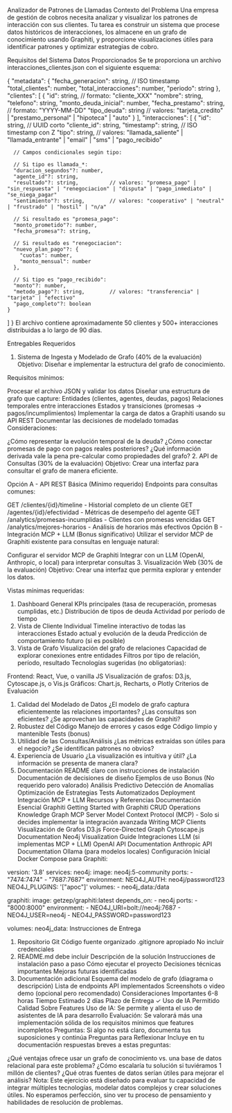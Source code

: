 Analizador de Patrones de Llamadas
Contexto del Problema
Una empresa de gestión de cobros necesita analizar y visualizar los patrones de interacción con sus clientes. Tu tarea es construir un sistema que procese datos históricos de interacciones, los almacene en un grafo de conocimiento usando Graphiti, y proporcione visualizaciones útiles para identificar patrones y optimizar estrategias de cobro.

Requisitos del Sistema
Datos Proporcionados
Se te proporciona un archivo interacciones_clientes.json con el siguiente esquema:

{
  "metadata": {
    "fecha_generacion": string,    // ISO timestamp
    "total_clientes": number,
    "total_interacciones": number,
    "periodo": string
  },
  "clientes": [
    {
      "id": string,                 // formato: "cliente_XXX"
      "nombre": string,
      "telefono": string,
      "monto_deuda_inicial": number,
      "fecha_prestamo": string,     // formato: "YYYY-MM-DD"
      "tipo_deuda": string           // valores: "tarjeta_credito" | "prestamo_personal" | "hipoteca" | "auto"
    }
  ],
  "interacciones": [
    {
      "id": string,                  // UUID corto
      "cliente_id": string,
      "timestamp": string,           // ISO timestamp con Z
      "tipo": string,                // valores: "llamada_saliente" | "llamada_entrante" | "email" | "sms" | "pago_recibido"
      
      // Campos condicionales según tipo:
      
      // Si tipo es llamada_*:
      "duracion_segundos"?: number,
      "agente_id"?: string,
      "resultado"?: string,          // valores: "promesa_pago" | "sin_respuesta" | "renegociacion" | "disputa" | "pago_inmediato" | "se_niega_pagar"
      "sentimiento"?: string,        // valores: "cooperativo" | "neutral" | "frustrado" | "hostil" | "n/a"
      
      // Si resultado es "promesa_pago":
      "monto_prometido"?: number,
      "fecha_promesa"?: string,
      
      // Si resultado es "renegociacion":
      "nuevo_plan_pago"?: {
        "cuotas": number,
        "monto_mensual": number
      },
      
      // Si tipo es "pago_recibido":
      "monto"?: number,
      "metodo_pago"?: string,        // valores: "transferencia" | "tarjeta" | "efectivo"
      "pago_completo"?: boolean
    }
  ]
}
El archivo contiene aproximadamente 50 clientes y 500+ interacciones distribuidas a lo largo de 90 días.

Entregables Requeridos
1. Sistema de Ingesta y Modelado de Grafo (40% de la evaluación)
Objetivo: Diseñar e implementar la estructura del grafo de conocimiento.

Requisitos mínimos:

Procesar el archivo JSON y validar los datos
Diseñar una estructura de grafo que capture:
Entidades (clientes, agentes, deudas, pagos)
Relaciones temporales entre interacciones
Estados y transiciones (promesas → pagos/incumplimientos)
Implementar la carga de datos a Graphiti usando su API REST
Documentar las decisiones de modelado tomadas
Consideraciones:

¿Cómo representar la evolución temporal de la deuda?
¿Cómo conectar promesas de pago con pagos reales posteriores?
¿Qué información derivada vale la pena pre-calcular como propiedades del grafo?
2. API de Consultas (30% de la evaluación)
Objetivo: Crear una interfaz para consultar el grafo de manera eficiente.

Opción A - API REST Básica (Mínimo requerido)
Endpoints para consultas comunes:

GET /clientes/{id}/timeline - Historial completo de un cliente
GET /agentes/{id}/efectividad - Métricas de desempeño del agente
GET /analytics/promesas-incumplidas - Clientes con promesas vencidas
GET /analytics/mejores-horarios - Análisis de horarios más efectivos
Opción B - Integración MCP + LLM (Bonus significativo)
Utilizar el servidor MCP de Graphiti existente para consultas en lenguaje natural:

Configurar el servidor MCP de Graphiti
Integrar con un LLM (OpenAI, Anthropic, o local) para interpretar consultas
3. Visualización Web (30% de la evaluación)
Objetivo: Crear una interfaz que permita explorar y entender los datos.

Vistas mínimas requeridas:

1. Dashboard General
KPIs principales (tasa de recuperación, promesas cumplidas, etc.)
Distribución de tipos de deuda
Actividad por período de tiempo
2. Vista de Cliente Individual
Timeline interactivo de todas las interacciones
Estado actual y evolución de la deuda
Predicción de comportamiento futuro (si es posible)
3. Vista de Grafo
Visualización del grafo de relaciones
Capacidad de explorar conexiones entre entidades
Filtros por tipo de relación, período, resultado
Tecnologías sugeridas (no obligatorias):

Frontend: React, Vue, o vanilla JS
Visualización de grafos: D3.js, Cytoscape.js, o Vis.js
Gráficos: Chart.js, Recharts, o Plotly
Criterios de Evaluación
1. Calidad del Modelado de Datos
¿El modelo de grafo captura eficientemente las relaciones importantes?
¿Las consultas son eficientes?
¿Se aprovechan las capacidades de Graphiti?
2. Robustez del Código
Manejo de errores y casos edge
Código limpio y mantenible
Tests (bonus)
3. Utilidad de las Consultas/Análisis
¿Las métricas extraídas son útiles para el negocio?
¿Se identifican patrones no obvios?
4. Experiencia de Usuario
¿La visualización es intuitiva y útil?
¿La información se presenta de manera clara?
5. Documentación
README claro con instrucciones de instalación
Documentación de decisiones de diseño
Ejemplos de uso
Bonus (No requerido pero valorado)
Análisis Predictivo
Detección de Anomalías
Optimización de Estrategias
Tests Automatizados
Deployment
Integración MCP + LLM
Recursos y Referencias
Documentación Esencial
Graphiti
Getting Started with Graphiti
CRUD Operations
Knowledge Graph MCP Server
Model Context Protocol (MCP) - Solo si decides implementar la integración avanzada
Writing MCP Clients
Visualización de Grafos
D3.js Force-Directed Graph
Cytoscape.js Documentation
Neo4j Visualization Guide
Integraciones LLM (si implementas MCP + LLM)
OpenAI API Documentation
Anthropic API Documentation
Ollama (para modelos locales)
Configuración Inicial
Docker Compose para Graphiti:

version: '3.8'
services:
  neo4j:
    image: neo4j:5-community
    ports:
      - "7474:7474"
      - "7687:7687"
    environment:
      NEO4J_AUTH: neo4j/password123
      NEO4J_PLUGINS: '["apoc"]'
    volumes:
      - neo4j_data:/data

  graphiti:
    image: getzep/graphiti:latest
    depends_on:
      - neo4j
    ports:
      - "8000:8000"
    environment:
      - NEO4J_URI=bolt://neo4j:7687
      - NEO4J_USER=neo4j
      - NEO4J_PASSWORD=password123

volumes:
  neo4j_data:
Instrucciones de Entrega
1. Repositorio Git
Código fuente organizado
.gitignore apropiado
No incluir credenciales
2. README.md debe incluir
Descripción de la solución
Instrucciones de instalación paso a paso
Cómo ejecutar el proyecto
Decisiones técnicas importantes
Mejoras futuras identificadas
3. Documentación adicional
Esquema del modelo de grafo (diagrama o descripción)
Lista de endpoints API implementados
Screenshots o video demo (opcional pero recomendado)
Consideraciones Importantes
6-8 horas
Tiempo Estimado
2 días
Plazo de Entrega
✓
Uso de IA Permitido
Calidad
Sobre Features
Uso de IA: Se permite y alienta el uso de asistentes de IA para desarrollo
Evaluación: Se valorará más una implementación sólida de los requisitos mínimos que features incompletos
Preguntas: Si algo no está claro, documenta tus suposiciones y continúa
Preguntas para Reflexionar
Incluye en tu documentación respuestas breves a estas preguntas:

¿Qué ventajas ofrece usar un grafo de conocimiento vs. una base de datos relacional para este problema?
¿Cómo escalaría tu solución si tuviéramos 1 millón de clientes?
¿Qué otras fuentes de datos serían útiles para mejorar el análisis?
Nota: Este ejercicio está diseñado para evaluar tu capacidad de integrar múltiples tecnologías, modelar datos complejos y crear soluciones útiles. No esperamos perfección, sino ver tu proceso de pensamiento y habilidades de resolución de problemas.